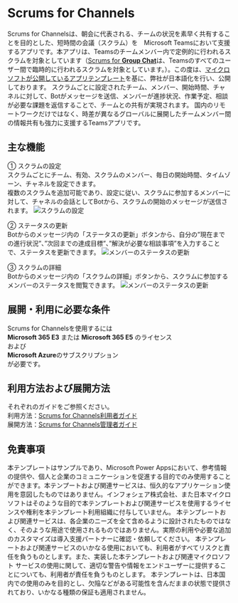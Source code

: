 # Scrums for Channels
Scrums for Channelsは、朝会に代表される、チームの状況を素早く共有することを目的とした、短時間の会議（スクラム）を　Microsoft Teamsにおいて支援するアプリです。本アプリは、Teamsのチームメンバー内で定例的に行われるスクラムを対象としています（[Scrums for **Group Chat**](https://github.com/OfficeDevJP/microsoft-teams-apps-scrumsforgroupchat)は、Teamsのすべてのユーザー間で臨時的に行われるスクラムを対象としています。）。この度は、[マイクロソフトが公開しているアプリテンプレート](https://docs.microsoft.com/ja-jp/samples/officedev/microsoft-teams-apps-scrumsforchannels/microsoft-teams-apps-scrumsforchannels/)を基に、弊社が日本語化を行い、公開しております。
スクラムごとに設定されたチーム、メンバー、開始時間、チャネルに対して、Botがメッセージを送信、メンバーが進捗状況、作業予定、相談が必要な課題を返信することで、チームとの共有が実現されます。
国内のリモートワークだけではなく、時差が異なるグローバルに展開したチームメンバー間の情報共有も強力に支援するTeamsアプリです。

## 主な機能
①	スクラムの設定<br>
スクラムごとにチーム、有効、スクラムのメンバー、毎日の開始時間、タイムゾーン、チャネルを設定できます。<br>
複数のスクラムを追加可能であり、設定に従い、スクラムに参加するメンバーに対して、チャネルの会話としてBotから、スクラムの開始のメッセージが送信されます。
![スクラムの設定](https://infoshare.co.jp/wp-content/uploads/2020/08/scrum-for-channels_set_final.png)

②	ステータスの更新<br>
Botからのメッセージ内の「ステータスの更新」ボタンから、自分の”現在までの進行状況”、”次回までの達成目標”、”解決が必要な相談事項”を入力することで、ステータスを更新できます。
![メンバーのステータスの更新](https://infoshare.co.jp/wp-content/uploads/2020/08/scrum-for-channels_input_final.png)

③	スクラムの詳細<br>
Botからのメッセージ内の「スクラムの詳細」ボタンから、スクラムに参加するメンバーのステータスを閲覧できます。
![メンバーのステータスの更新](https://infoshare.co.jp/wp-content/uploads/2020/08/scrum-for-channels_view_final.png)

## 展開・利用に必要な条件
Scrums for Channelsを使用するには<br>
**Microsoft 365 E3** または **Microsoft 365 E5** のライセンス<br>
および<br>
**Microsoft Azure**のサブスクリプション<br>
が必要です。

## 利用方法および展開方法
それぞれのガイドをご参照ください。<br>
利用方法：[Scrums for Channels利用者ガイド](https://github.com/OfficeDevJP/microsoft-teams-apps-scrumsforchannels/blob/main/Scrums%20for%20Channels%20利用者ガイド.pdf)<br>
展開方法：[Scrums for Channels管理者ガイド](https://github.com/OfficeDevJP/microsoft-teams-apps-scrumsforchannels/blob/main/Scrums%20for%20Channels%20管理者ガイド.pdf)

## 免責事項
本テンプレートはサンプルであり、Microsoft Power Appsにおいて、参考情報の提供や、個人と企業のコミュニケーションを促進する目的でのみ使用することができます。本テンプートおよび関連サービスは、恒久的なアプリケーション使用を意図したものではありません。インフォシェア株式会社、また日本マイクロソフトはそのような目的で本テンプレートおよび関連サービスを使用するライセンスや権利を本テンプレート利用組織に付与していません。
本テンプレートおよび関連サービスは、各企業のニーズを全て含めるように設計されたものではなく、そのような用途で使用されるものではありません。実際の利用や必要な追加のカスタマイズは導入支援パートナーに確認・依頼してください。
本テンプレートおよび関連サービスのいかなる使用においても、利用者がすべてリスクと責任を負うものとします。また、実装した本テンプレートおよび関連マイクロソフト サービスの使用に関して、適切な警告や情報をエンドユーザーに提供することについても、利用者が責任を負うものとします。
本テンプレートは、日本国内での使用のみを目的とし、欠陥などがある可能性を含んだままの状態で提供されており、いかなる種類の保証も適用されません。
